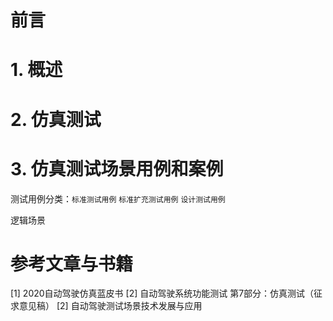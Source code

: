 # 前言

# 1. 概述

# 2. 仿真测试


# 3. 仿真测试场景用例和案例

测试用例分类：`标准测试用例` `标准扩充测试用例` `设计测试用例`

逻辑场景





# 参考文章与书籍

[1] 2020自动驾驶仿真蓝皮书
[2] 自动驾驶系统功能测试 第7部分：仿真测试（征求意见稿）
[2] 自动驾驶测试场景技术发展与应用

